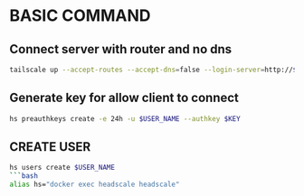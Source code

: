 # BASIC COMMAND 
## Connect server with router and no dns
```bash
tailscale up --accept-routes --accept-dns=false --login-server=http://$IP
```
## Generate key for allow client to connect
```bash
hs preauthkeys create -e 24h -u $USER_NAME --authkey $KEY
```
## CREATE USER
```bash
hs users create $USER_NAME
```bash
alias hs="docker exec headscale headscale"
```
